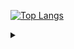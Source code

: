 [![Top Langs](https://github-readme-stats.vercel.app/api/top-langs/?username=Stasenko-Konstantin&langs_count=5&layout=compact)](https://github.com/Stasenko-Konstantin)

<details>
  <summary> </summary>
  писать blazingly fast 🚀 в каждом проекте на rust - бесценно, даже если это не так, особенно если это не так
  
  ---
  
  «Объектно-ориентированные программы – это альтернатива правильным программам.»
  
  #### Эдгар Дийкстра
  ---
  
  «Выбор языка программирования играет важную роль.                                                                                        
  Он влияет на надежность, безопасность и эффективность программ,                                                                                         
  а также простоту чтения кода, его рефакторинга и расширения.                                                                                         
  Языки способны также влиять на образ мышления программиста                                                                                         
  и приемы проектирования программ,                                                                                         
  даже когда они не используются.»
  
  
  #### Программирование на языке Ocaml
  
</details>  
